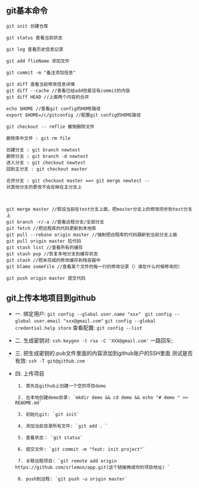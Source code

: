 ## git基本命令
``` 
git init 创建仓库

git status 查看当前状态

git log 查看历史信息记录

git add flieName 添加文件

git commit -m "备注添加信息"

git diff 查看当前修改信息详情
git diff --cache //查看已经add但是没有commit的内容
git diff HEAD //上面两个内容的合并

echo $HOME //查看git config的HOME路径
export $HOME=/c/gitconfig //配置git config的HOME路径

git checkout -- rmflie 撤销删除文件

删除库中文件 : git rm file

创建分支 : git branch newtest
删除分支 : git branch -d newtest
进入分支 : git checkout newtest
回到主分支 : git checkout master

合并分支 : git checkout master ==> git merge newtest --
对其他分支的更改不会反映在主分支上



git merge master //假设当前在test分支上面，把master分支上的修改同步到test分支上
git branch -r/-a //查看远程分支/全部分支
git fetch //把远程库的代码更新到本地库
git pull --rebase origin master //强制把远程库的代码跟新到当前分支上面
git pull origin master 拉代码
git stash list //查看所有的缓存
git stash pop //恢复本地分支到缓存状态
git stash //把未完成的修改缓存到栈容器中
git blame someFile //查看某个文件的每一行的修改记录（）谁在什么时候修改的）

git push origin master 提交代码
```

## git上传本地项目到github
 - 一. 绑定用户: 
    `git config --global user.name "xxx" `
    `git config --global user.email "xxx@gmail.com"`
    `git config --global credential.help store`
    查看配置:
      `git config --list`
 - 二.  生成密钥对: ` ssh-keygen -t rsa -C 'XXX@gmail.com' `
        一路回车;
 - 三.  把生成密钥的.pub文件里面的内容添加到github账户的SSH里面
        测试是否有效: `ssh -T git@github.com`
 - 四.  上传项目 
 
        1. 首先在github上创建一个空的项目demo
        
        2. 在本地创建demo目录: `mkdir demo && cd demo && echo "# demo " >> README.md`
        
        3. 初始化git: `git init`
        
        4. 添加当前目录所有文件: `git add . `
        
        5. 查看状态： `git status`
        
        6. 提交文件: `git commit -m "feat: init project"`
        
        7. 关联远程项目: `git remote add origin  https://github.com/srlemon/app.git(这个链接换成你的项目地址) `
        
        8. push到远程: `git push -u origin master`
          
